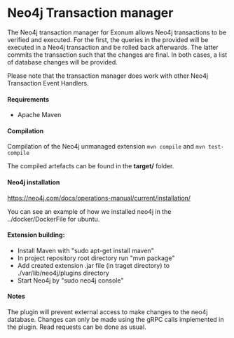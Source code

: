 # Neo4j Transaction manager

The Neo4j transaction manager for Exonum allows Neo4j transactions to be verified and executed.
For the first, the queries in the provided will be executed in a Neo4j transaction and be rolled back afterwards. The latter
commits the transaction such that the changes are final. In both cases, a list of database changes will be provided.

Please note that the transaction manager does work with other Neo4j Transaction Event Handlers.

#### Requirements
- Apache Maven

#### Compilation
Compilation of the Neo4j unmanaged extension ```mvn compile``` and ```mvn test-compile```

The compiled artefacts can be found in the **target/**  folder.

#### Neo4j installation

https://neo4j.com/docs/operations-manual/current/installation/

You can see an example of how we installed neo4j in the ../docker/DockerFile for ubuntu.

#### Extension building:
- Install Maven with "sudo apt-get install maven"
- In project repository root directory run "mvn package"
- Add created extension .jar file (in traget directory) to  ./var/lib/neo4j/plugins directory
- Start Neo4j by "sudo neo4j console"

#### Notes
The plugin will prevent external access to make changes to the neo4j database. Changes can only be made using the gRPC calls implemented in the plugin. Read requests can be done as usual.

